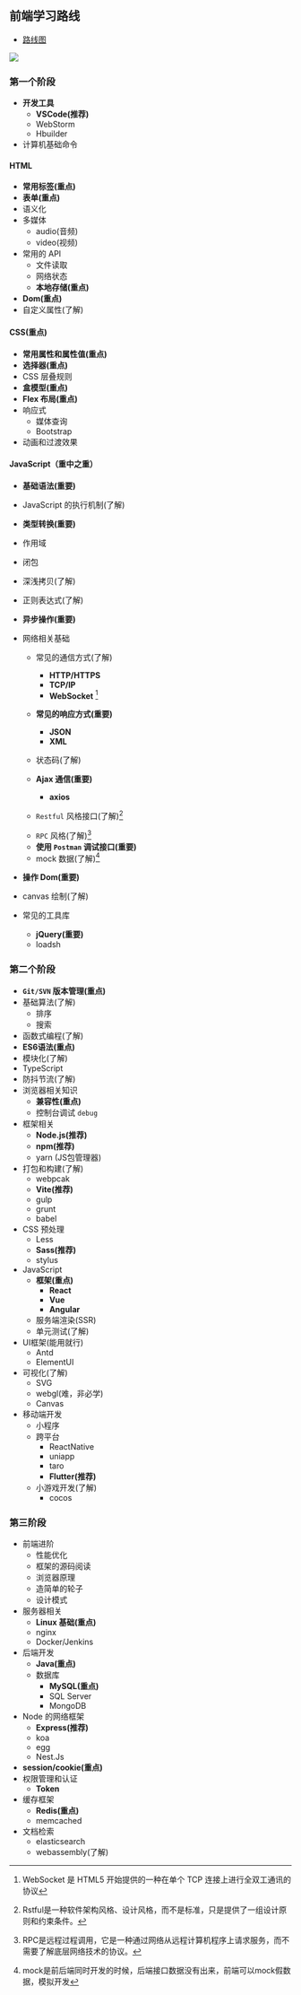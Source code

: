 ## 前端学习路线

- [路线图](https://roadmap.sh/)

<img src="../../img/%E5%89%8D%E7%AB%AF%E5%AD%A6%E4%B9%A0%E8%B7%AF%E7%BA%BF%E5%9B%BE.png" />

### 第一个阶段

- **开发工具**
  - **VSCode(推荐)**
  - WebStorm
  - Hbuilder
- 计算机基础命令

#### HTML

- **常用标签(重点)**
- **表单(重点)**
- 语义化
- 多媒体
  - audio(音频)
  - video(视频)
- 常用的 API
  - 文件读取
  - 网络状态
  - **本地存储(重点)**
- **Dom(重点)**
- 自定义属性(了解)

#### CSS(重点)

- **常用属性和属性值(重点)**
- **选择器(重点)**
- CSS 层叠规则
- **盒模型(重点)**
- **Flex 布局(重点)**
- 响应式
  - 媒体查询
  - Bootstrap
- 动画和过渡效果

#### JavaScript（重中之重）

- **基础语法(重要)**

- JavaScript 的执行机制(了解)

- **类型转换(重要)**

- 作用域

- 闭包

- 深浅拷贝(了解)

- 正则表达式(了解)

- **异步操作(重要)**

- 网络相关基础

  - 常见的通信方式(了解)
    - **HTTP/HTTPS**
    - **TCP/IP**
    - **WebSocket** [^1]
    
    [^1]: WebSocket 是 HTML5 开始提供的一种在单个 TCP 连接上进行全双工通讯的协议
    
  - **常见的响应方式(重要)**
    
    - **JSON**
    - **XML**
    
  - 状态码(了解)
  
  - **Ajax 通信(重要)**
  
  	- **axios**
  
  - `Restful` 风格接口(了解)[^2]
  
  [^2]: Rstful是一种软件架构风格、设计风格，而不是标准，只是提供了一组设计原则和约束条件。
  
  - `RPC` 风格(了解)[^3]
  
  [^3]: RPC是远程过程调用，它是一种通过网络从远程计算机程序上请求服务，而不需要了解底层网络技术的协议。
  
  - **使用 `Postman` 调试接口(重要)**
  - mock 数据(了解)[^4]
  
  [^4]: mock是前后端同时开发的时候，后端接口数据没有出来，前端可以mock假数据，模拟开发
  
- **操作 Dom(重要)**

- canvas 绘制(了解)

- 常见的工具库
  - **jQuery(重要)**
  - loadsh

### 第二个阶段

- **`Git/SVN` 版本管理(重点)**
- 基础算法(了解)
  - 排序
  - 搜索
- 函数式编程(了解)
- **ES6语法(重点)**
- 模块化(了解)
- TypeScript
- 防抖节流(了解)
- 浏览器相关知识
  - **兼容性(重点)**
  - 控制台调试 `debug`
- 框架相关
  - **Node.js(推荐)**
  - **npm(推荐)**
  - yarn (JS包管理器)
- 打包和构建(了解)
  - webpcak
  - **Vite(推荐)**
  - gulp
  - grunt
  - babel
- CSS 预处理
  - Less
  - **Sass(推荐)**
  - stylus
- JavaScript
  - **框架(重点)**
    - **React**
    - **Vue**
    - **Angular**
  - 服务端渲染(SSR)
  - 单元测试(了解)
- UI框架(能用就行)
  - Antd
  - ElementUI
- 可视化(了解)
  - SVG
  - webgl(难，非必学)
  - Canvas
- 移动端开发
  - 小程序
  - 跨平台
    - ReactNative
    - uniapp
    - taro
    - **Flutter(推荐)**
  - 小游戏开发(了解)
    - cocos

### 第三阶段

- 前端进阶
  - 性能优化
  - 框架的源码阅读
  - 浏览器原理
  - 造简单的轮子
  - 设计模式
- 服务器相关
  - **Linux 基础(重点)**
  - nginx
  - Docker/Jenkins
- 后端开发
  - **Java(重点)**
  - 数据库
    - **MySQL(重点)**
    - SQL Server
    - MongoDB
- Node 的网络框架
  - **Express(推荐)**
  - koa
  - egg
  - Nest.Js
- **session/cookie(重点)**
- 权限管理和认证
	- **Token**
- 缓存框架
  - **Redis(重点)**
  - memcached
- 文档检索
  - elasticsearch
  - webassembly(了解)
